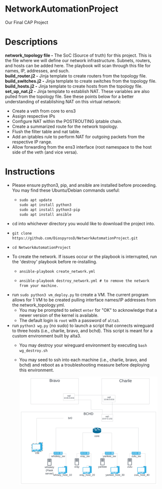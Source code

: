 # NetworkAutomationProject
Our Final CAP Project

# Descriptions
**network_topology file -** The SoC (Source of truth) for this project. This is the file where we will define our network infrastructure. Subnets, routers, and hosts can be added here. The playbook will scan through this file for names, IP, addresses, and such.\
**build_router.j2 -** Jinja template to create routers from the topology file.\
**build_switches.j2 -** Jinja template to create switches from the topology file.\
**build_hosts.j2 -** Jinja template to create hosts from the topology file.\
**set_up_nat.j2 -** Jinja template to establish NAT. These variables are also pulled from the topology file. See these points below for a better understanding of establishing NAT on this virtual network:
  * Create a veth from core to ens3
  * Assign respective IPs
  * Configure NAT within the POSTROUTING iptable chain.
  * Create a summarized route for the network topology.
  * Flush the filter table and nat table.
  * Add an iptables rule to perform NAT for outgoing packets from the respective IP range.
  * Allow forwarding from the ens3 interface (root namespace to the host side of the veth (and vice versa).

# Instructions
- Please ensure python3, pip, and ansible are installed before proceeding. You may find these Ubuntu/Debian commands useful:
  * ```shell
    sudo apt update
    sudo apt install python3
    sudo apt install python3-pip
    sudo apt install ansible
- cd into whichever directory you would like to download the project into.
- ```shell
  git clone https://github.com/DiospyrosD/NetworkAutomationProject.git
- ```shell
  cd NetworkAutomationProject
- To create the network. If issues occur or the playbook is interrupted, run the 'destroy' playbook before re-installing.
  * ```shell
    ansible-playbook create_network.yml
  * ```shell
    ansible-playbook destroy_network.yml # to remove the network from your machine.

- run `sudo python3 vm_deploy.py` to create a VM. The current program allows for 1 VM to be created pulling interface names/IP addresses from the network_topology.yml.
  * You may be prompted to select `enter` for "OK" to acknowledge that a newer version of the kernel is available.
  * The default login is `root` with a password of `alta3`.
- run `python3 wg.py` (no sudo) to launch a script that connects wireguard to three hosts (i.e., charlie, bravo, and bchd). This script is meant for a custom environment built by alta3.
  * You may destroy your wireguard environment by executing `bash wg_destroy.sh`
  * You may seed to ssh into each machine (i.e., charlie, bravo, and bchd) and reboot as a troubleshooting measure before deploying this environment.
 
    ![Screenshot](network_diagram.png)
